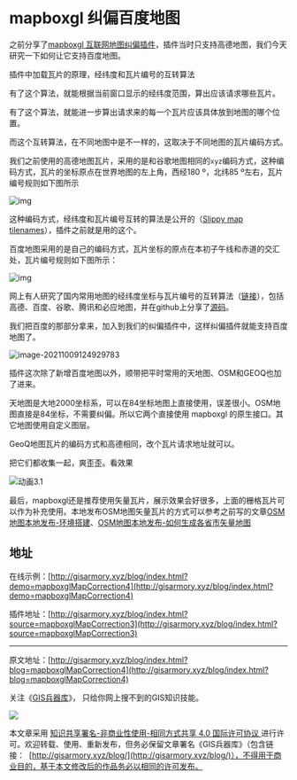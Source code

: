 # mapboxgl 纠偏百度地图

之前分享了[mapboxgl 互联网地图纠偏插件](http://gisarmory.xyz/blog/index.html?blog=mapboxglMapCorrection3)，插件当时只支持高德地图，我们今天研究一下如何让它支持百度地图。

插件中加载瓦片的原理，经纬度和瓦片编号的互转算法

有了这个算法，就能根据当前窗口显示的经纬度范围，算出应该请求哪些瓦片。

有了这个算法，就能进一步算出请求来的每一个瓦片应该具体放到地图的哪个位置。

而这个互转算法，在不同地图中是不一样的，这取决于不同地图的瓦片编码方式。

我们之前使用的高德地图瓦片，采用的是和谷歌地图相同的`xyz`编码方式，这种编码方式，瓦片的坐标原点在世界地图的左上角，西经180 º，北纬85 º左右，瓦片编号规则如下图所示

![img](http://blogimage.gisarmory.xyz/20211009174121.jpg)

这种编码方式，经纬度和瓦片编号互转的算法是公开的（[Slippy map tilenames](https://wiki.openstreetmap.org/wiki/Slippy_map_tilenames)），插件之前就是用的这个。

百度地图采用的是自己的编码方式，瓦片坐标的原点在本初子午线和赤道的交汇处，瓦片编号规则如下图所示：

![img](http://blogimage.gisarmory.xyz/20211009174118.jpg)



网上有人研究了国内常用地图的经纬度坐标与瓦片编号的互转算法（[链接](https://cntchen.github.io/2016/05/09/%E5%9B%BD%E5%86%85%E4%B8%BB%E8%A6%81%E5%9C%B0%E5%9B%BE%E7%93%A6%E7%89%87%E5%9D%90%E6%A0%87%E7%B3%BB%E5%AE%9A%E4%B9%89%E5%8F%8A%E8%AE%A1%E7%AE%97%E5%8E%9F%E7%90%86/)），包括高德、百度、谷歌、腾讯和必应地图，并在github上分享了[源码](https://github.com/CntChen/tile-lnglat-transform)。

我们把百度的那部分拿来，加入到我们的纠偏插件中，这样纠偏插件就能支持百度地图了。

![image-20211009124929783](http://blogimage.gisarmory.xyz/20211009174115.png)



插件这次除了新增百度地图以外，顺带把平时常用的天地图、OSM和GEOQ也加了进来。

天地图是大地2000坐标系，可以在84坐标地图上直接使用，误差很小。OSM地图直接是84坐标，不需要纠偏。所以它两个直接使用 mapboxgl 的原生接口。其它地图使用自定义图层。

GeoQ地图瓦片的编码方式和高德相同，改个瓦片请求地址就可以。

把它们都收集一起，爽歪歪。看效果

![动画3.1](http://blogimage.gisarmory.xyz/20211009174107.gif)



最后，mapboxgl还是推荐使用矢量瓦片，展示效果会好很多，上面的栅格瓦片可以作为补充使用。本地发布OSM地图矢量瓦片的方式可以参考之前写的文章[OSM地图本地发布-环境搭建](http://gisarmory.xyz/blog/index.html?blog=OSMVectorTiles)、[OSM地图本地发布-如何生成各省市矢量地图](http://gisarmory.xyz/blog/index.html?blog=OSMOpenmaptiles)



## 地址

在线示例：[http://gisarmory.xyz/blog/index.html?demo=mapboxglMapCorrection4](http://gisarmory.xyz/blog/index.html?demo=mapboxglMapCorrection4)

插件地址：[http://gisarmory.xyz/blog/index.html?source=mapboxglMapCorrection3](http://gisarmory.xyz/blog/index.html?source=mapboxglMapCorrection3)





* * *

原文地址：[http://gisarmory.xyz/blog/index.html?blog=mapboxglMapCorrection4](http://gisarmory.xyz/blog/index.html?blog=mapboxglMapCorrection4)

关注《[GIS兵器库](http://gisarmory.xyz/blog/index.html?blog=wechat)》， 只给你网上搜不到的GIS知识技能。

![](http://blogimage.gisarmory.xyz/20200923063756.png)

本文章采用 [知识共享署名-非商业性使用-相同方式共享 4.0 国际许可协议 ](https://creativecommons.org/licenses/by-nc-sa/4.0/deed.zh)进行许可。欢迎转载、使用、重新发布，但务必保留文章署名《GIS兵器库》（包含链接：  [http://gisarmory.xyz/blog/](http://gisarmory.xyz/blog/)），不得用于商业目的，基于本文修改后的作品务必以相同的许可发布。





